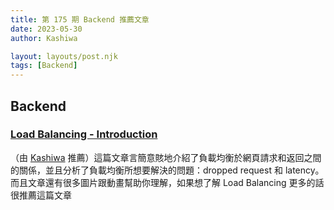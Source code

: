 ```yaml
---
title: 第 175 期 Backend 推薦文章
date: 2023-05-30
author: Kashiwa

layout: layouts/post.njk
tags: [Backend]
---
```


## Backend

### [Load Balancing - Introduction](https://samwho.dev/load-balancing/)

（由 [Kashiwa](https://kashiwachen.substack.com/) 推薦）這篇文章言簡意賅地介紹了負載均衡於網頁請求和返回之間的關係，並且分析了負載均衡所想要解決的問題：dropped request 和 latency。而且文章還有很多圖片跟動畫幫助你理解，如果想了解 Load Balancing 更多的話很推薦這篇文章
